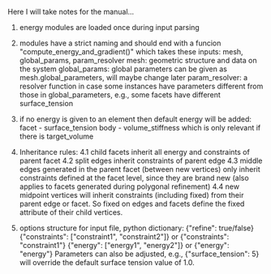 Here I will take notes for the manual...

1. energy modules are loaded once during input parsing
2. modules have a strict naming and should end with a funcion "compute_energy_and_gradient()"
    which takes these inputs: mesh, global_params, param_resolver 
    mesh: geometric structure and data on the system
    global_params: global parameters can be given as mesh.global_parameters,
                    will maybe change later
    param_resolver: a resolver function in case some instances have parameters
                    different from those in global_parameters, e.g., some
                    facets have different surface_tension 
3. if no energy is given to an element then default energy will be added:
    facet - surface_tension
    body - volume_stiffness which is only relevant if there is target_volume

4. Inheritance rules:
    4.1 child facets inherit all energy and constraints of parent facet
    4.2 split edges inherit constraints of parent edge
    4.3 middle edges generated in the parent facet (between new vertices) only
        inherit constraints defined at the facet level, since they are brand
        new (also applies to facets generated during polygonal refinement)
    4.4 new midpoint vertices will inherit constraints (including fixed) from
        their parent edge or facet. So fixed on edges and facets define the
        fixed attribute of their child vertices. 

5. options structure for input file, python dictionary:
    {"refine": true/false}
    {"constraints": ["constraint1", "constraint2"]} or {"constraints": "constraint1"}
    {"energy": ["energy1", "energy2"]} or {"energy": "energy"}
    Parameters can also be adjusted, e.g., {"surface_tension": 5} will override
        the default surface tension value of 1.0.

